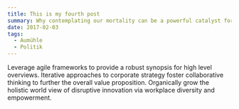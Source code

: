 ```yaml
---
title: This is my fourth post
summary: Why contemplating our mortality can be a powerful catalyst for change
date: 2017-02-03
tags:
  - Aumühle
  - Politik
---
```

Leverage agile frameworks to provide a robust synopsis for high level overviews. Iterative approaches to corporate strategy foster collaborative thinking to further the overall value proposition. Organically grow the holistic world view of disruptive innovation via workplace diversity and empowerment.
